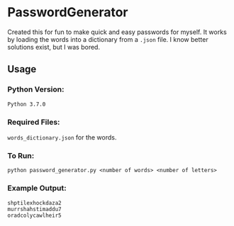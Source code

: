 # PasswordGenerator

Created this for fun to make quick and easy passwords for myself. It works by loading the words into a dictionary
from a `.json` file. I know better solutions exist, but I was bored.

## Usage

### Python Version:

`Python 3.7.0`

### Required Files:

`words_dictionary.json` for the words.

### To Run:

```
python password_generator.py <number of words> <number of letters>
```

### Example Output:

`shptilexhockdaza2`  
`murrshahstimaddu7`  
`oradcolycawlheir5`
